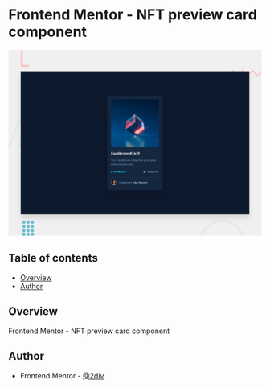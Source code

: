 # Frontend Mentor - NFT preview card component

![Design preview for the NFT preview card component coding challenge](./design/desktop-preview.jpg)

## Table of contents

- [Overview](#overview)
- [Author](#author)

## Overview

 Frontend Mentor - NFT preview card component

## Author

- Frontend Mentor - [@2div](https://www.frontendmentor.io/profile/2div)
